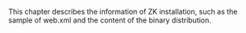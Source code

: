 This chapter describes the information of ZK installation, such as the
sample of web.xml and the content of the binary distribution.

